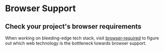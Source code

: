 # Browser Support
## Check your project's browser requirements
When working on bleeding-edge tech stack, visit [browser-required](https://zhirzh.github.io/browser-required/build/) to figure out which web technology is the bottleneck towards browser support.
